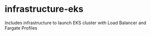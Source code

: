 # infrastructure-eks
Includes infrastructure to launch EKS cluster with Load Balancer and Fargate Profiles
